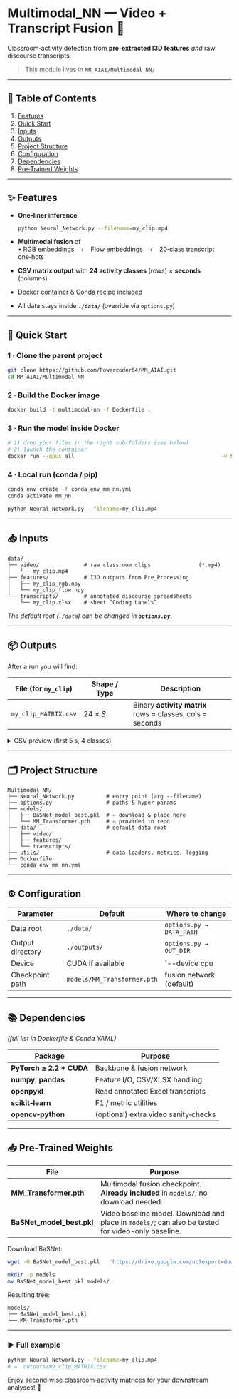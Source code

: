 # Multimodal_NN — Video + Transcript Fusion 🧩
Classroom‑activity detection from **pre‑extracted I3D features** *and* raw discourse transcripts.

> This module lives in **`MM_AIAI/Multimodal_NN/`**  

---

## 📑 Table of Contents
1. [Features](#features)  
2. [Quick Start](#quick-start)  
3. [Inputs](#inputs)  
4. [Outputs](#outputs)  
5. [Project Structure](#project-structure)  
6. [Configuration](#configuration)  
7. [Dependencies](#dependencies)  
8. [Pre‑Trained Weights](#pre-trained-weights)

---

## ✨ Features
* **One‑liner inference**

  ```bash
  python Neural_Network.py --filename=my_clip.mp4
  ```

* **Multimodal fusion** of  
  • RGB embeddings + Flow embeddings + 20‑class transcript one‑hots  
* **CSV matrix output** with **24 activity classes** (rows) × **seconds** (columns)  
* Docker container & Conda recipe included  
* All data stays inside **`./data/`** (override via `options.py`)

---

## 🚀 Quick Start

### 1 · Clone the parent project
```bash
git clone https://github.com/Powercoder64/MM_AIAI.git
cd MM_AIAI/Multimodal_NN
```

### 2 · Build the Docker image
```bash
docker build -t multimodal-nn -f Dockerfile .
```

### 3 · Run the model inside Docker
```bash
# 1) drop your files in the right sub‑folders (see below)
# 2) launch the container
docker run --gpus all                                              -v $(pwd)/data:/app/data                                 -v $(pwd)/models:/app/models                             multimodal-nn                                            python Neural_Network.py --filename=my_clip.mp4
```

### 4 · Local run (conda / pip)
```bash
conda env create -f conda_env_mm_nn.yml
conda activate mm_nn

python Neural_Network.py --filename=my_clip.mp4
```

---

## 📥 Inputs

```text
data/
├── video/              # raw classroom clips               (*.mp4)
│   └── my_clip.mp4
├── features/           # I3D outputs from Pre_Processing
│   ├── my_clip_rgb.npy
│   └── my_clip_flow.npy
└── transcripts/        # annotated discourse spreadsheets
    └── my_clip.xlsx    # sheet “Coding Labels”
```
*The default root (`./data`) can be changed in **`options.py`**.*

---

## 📦 Outputs

After a run you will find:

| File (for `my_clip`) | Shape / Type | Description |
|----------------------|--------------|-------------|
| `my_clip_MATRIX.csv` | 24 × *S*     | Binary **activity matrix**<br>rows = classes, cols = seconds |

<details>
<summary>CSV preview (first 5 s, 4 classes)</summary>

```text
,0001,0002,0003,0004,0005
Whole_Class_Activity,0,1,1,1,0
Individual_Activity ,0,0,1,0,0
Small_Group_Activity,0,0,0,0,0
Book-Using_or_Holding,0,0,1,1,1
...
```
*0 = class absent, 1 = class present (per second).*
</details>

---

## 🗂 Project Structure

```text
Multimodal_NN/
├── Neural_Network.py          # entry point (arg --filename)
├── options.py                 # paths & hyper‑params
├── models/
│   ├── BaSNet_model_best.pkl  # ⇦ download & place here
│   └── MM_Transformer.pth     # ⇦ provided in repo
├── data/                      # default data root
│   ├── video/
│   ├── features/
│   └── transcripts/
├── utils/                     # data loaders, metrics, logging
├── Dockerfile
└── conda_env_mm_nn.yml
```

---

## ⚙️ Configuration

| Parameter        | Default      | Where to change                                     |
|------------------|--------------|-----------------------------------------------------|
| Data root        | `./data/`    | `options.py → DATA_PATH`                            |
| Output directory | `./outputs/` | `options.py → OUT_DIR`                              |
| Device           | CUDA if available | `--device cpu|cuda`                          |
| Checkpoint path  | `models/MM_Transformer.pth` | fusion network (default)            |

---

## 📚 Dependencies
*(full list in Dockerfile & Conda YAML)*

| Package                 | Purpose                                  |
|-------------------------|------------------------------------------|
| **PyTorch ≥ 2.2 + CUDA**| Backbone & fusion network                |
| **numpy**, **pandas**   | Feature I/O, CSV/XLSX handling           |
| **openpyxl**            | Read annotated Excel transcripts         |
| **scikit‑learn**        | F1 / metric utilities                    |
| **opencv‑python**       | (optional) extra video sanity‑checks     |

---

## 📥 Pre‑Trained Weights

| File | Purpose |
|------|---------|
| **MM_Transformer.pth** | Multimodal fusion checkpoint. **Already included** in `models/`; no download needed. |
| **BaSNet_model_best.pkl** | Video baseline model. Download and place in `models/`; can also be tested for video-only baseline. |

Download BaSNet:

```bash
wget -O BaSNet_model_best.pkl   'https://drive.google.com/uc?export=download&id=1d0qPeMQSjOrllvrjKdMqkhC5gf0hEREt'

mkdir -p models
mv BaSNet_model_best.pkl models/
```

Resulting tree:
```text
models/
├── BaSNet_model_best.pkl
└── MM_Transformer.pth
```

---

### ▶️ Full example
```bash
python Neural_Network.py --filename=my_clip.mp4
# →  outputs/my_clip_MATRIX.csv
```

Enjoy second‑wise classroom‑activity matrices for your downstream analyses! 🎉
